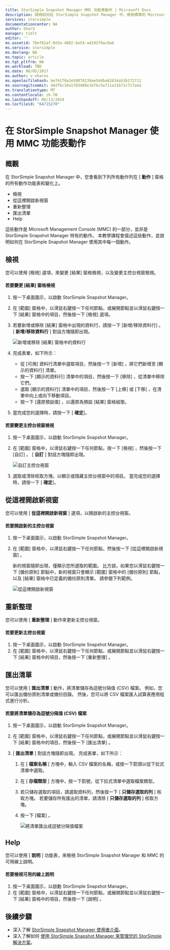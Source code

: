 ```yaml
---
title: StorSimple Snapshot Manager MMC 功能表動作 | Microsoft Docs
description: 說明如何在 StorSimple Snapshot Manager 中，使用標準的 Microsoft Management Console (MMC) 功能表動作。
services: storsimple
documentationcenter: NA
author: SharS
manager: timlt
editor: ''
ms.assetid: 78ef81af-0d3a-4802-be54-ad192f9ac8a6
ms.service: storsimple
ms.devlang: NA
ms.topic: article
ms.tgt_pltfrm: NA
ms.workload: TBD
ms.date: 06/05/2017
ms.author: v-sharos
ms.openlocfilehash: be761f0a2e59878139ae54dba62634a53b172711
ms.sourcegitcommit: d4dfbc34a1f03488e1b7bc5e711a11b72c717ada
ms.translationtype: MT
ms.contentlocale: zh-TW
ms.lasthandoff: 06/13/2019
ms.locfileid: "64715270"
---
```

# <a name="use-the-mmc-menu-actions-in-storsimple-snapshot-manager"></a>在 StorSimple Snapshot Manager 使用 MMC 功能表動作

## <a name="overview"></a>概觀
在 StorSimple Snapshot Manager 中，您會看到下列所有動作列在 [ **動作** ] 窗格的所有動作功能表和變化上。

* 檢視
* 從這裡開啟新視窗 
* 重新整理 
* 匯出清單 
* Help 

這些動作是 Microsoft Management Console (MMC) 的一部分，並非是 StorSimple Snapshot Manager 特有的動作。 本教學課程會描述這些動作，並說明如何在 StorSimple Snapshot Manager 使用其中每一個動作。

## <a name="view"></a>檢視
您可以使用 [檢視]  選項，來變更 [結果]  窗格檢視，以及變更主控台視窗檢視。 

#### <a name="to-change-the-results-pane-view"></a>若要變更 [結果] 窗格檢視
1. 按一下桌面圖示，以啟動 StorSimple Snapshot Manager。
2. 在 [範圍]  窗格中，以滑鼠右鍵按一下任何節點，或展開節點並以滑鼠右鍵按一下 [結果]  窗格中的項目，然後按一下 [檢視]  選項。 
3. 若要新增或移除 [結果]  窗格中出現的資料行，請按一下 [新增/移除資料行]  。 [ **新增/移除資料行** ] 對話方塊隨即出現。
   
    ![新增或移除 [結果] 窗格中的資料行](./media/storsimple-snapshot-manager-mmc-menu/HCS_SSM_Add_remove_columns.png) 
4. 完成表單，如下所示：
   
   * 從 [可用]  資料行清單中選取項目，然後按一下 [新增]  ，將它們新增至 [顯示的資料行]  清單。 
   * 按一下 [顯示的資料行]  清單中的項目，然後按一下 [移除]  ，從清單中移除它們。 
   * 選取 [顯示的資料行]  清單中的項目，然後按一下 [上移]  或 [下移]  ，在清單中向上或向下移動項目。 
   * 按一下 [還原預設值]  ，以還原為預設 [結果]  窗格組態。 
5. 當完成您的選擇時，請按一下 [ **確定**]。 

#### <a name="to-change-the-console-window-view"></a>若要變更主控台視窗檢視
1. 按一下桌面圖示，以啟動 StorSimple Snapshot Manager。
2. 在 [範圍]  窗格中，以滑鼠右鍵按一下任何節點，按一下 [檢視]  ，然後按一下 [自訂]  。 [ **自訂** ] 對話方塊隨即出現。
   
    ![自訂主控台視窗](./media/storsimple-snapshot-manager-mmc-menu/HCS_SSM_Customize.png) 
3. 選取或清除核取方塊，以顯示或隱藏主控台視窗中的項目。 當完成您的選擇時，請按一下 [ **確定**]。

## <a name="new-window-from-here"></a>從這裡開啟新視窗
您可以使用 [ **從這裡開啟新視窗** ] 選項，以開啟新的主控台視窗。

#### <a name="to-open-a-new-console-window"></a>若要開啟新的主控台視窗
1. 按一下桌面圖示，以啟動 StorSimple Snapshot Manager。
2. 在 [範圍]  窗格中，以滑鼠右鍵按一下任何節點，然後按一下 [從這裡開啟新視窗]  。 
   
    新的視窗隨即出現，僅顯示您所選取的範圍。 比方說，如果您以滑鼠右鍵按一下 [備份原則]  節點中，新的視窗只會顯示 [範圍]  窗格中的 [備份原則]  節點，以及 [結果]  窗格中已定義的備份原則清單。 請參閱下列範例。
   
    ![從這裡開啟新視窗](./media/storsimple-snapshot-manager-mmc-menu/HCS_SSM_NewWindow.png) 

## <a name="refresh"></a>重新整理
您可以使用 [ **重新整理** ] 動作來更新主控台視窗。

#### <a name="to-update-the-console-window"></a>若要更新主控台視窗
1. 按一下桌面圖示，以啟動 StorSimple Snapshot Manager。
2. 在 [範圍]  窗格中，以滑鼠右鍵按一下任何節點，或展開節點並以滑鼠右鍵按一下 [結果]  窗格中的項目，然後按一下 [重新整理]  。 

## <a name="export-list"></a>匯出清單
您可以使用 [ **匯出清單** ] 動作，將清單儲存為逗號分隔值 (CSV) 檔案。 例如，您可以匯出備份原則清單或備份目錄。 然後，您可以將 CSV 檔案匯入試算表應用程式進行分析。

#### <a name="to-save-a-list-in-a-comma-separated-value-csv-file"></a>若要將清單儲存為逗號分隔值 (CSV) 檔案
1. 按一下桌面圖示，以啟動 StorSimple Snapshot Manager。 
2. 在 [範圍]  窗格中，以滑鼠右鍵按一下任何節點，或展開節點並以滑鼠右鍵按一下 [結果]  窗格中的項目，然後按一下 [匯出清單]  。 
3. [ **匯出清單** ] 對話方塊隨即出現。 完成表單，如下所示： 
   
   1. 在 [ **檔案名稱** ] 方塊中，輸入 CSV 檔案的名稱，或按一下箭頭以從下拉式清單中選取。
   2. 在 [ **存檔類型** ] 方塊中，按一下箭號，從下拉式清單中選取檔案類型。
   3. 若只儲存選取的項目，請選取資料列，然後按一下 [ **只儲存選取的列** ] 核取方塊。 若要儲存所有匯出的清單，請清除 [ **只儲存選取的列** ] 核取方塊。
   4. 按一下 [檔案]  。
      
      ![將清單匯出成逗號分隔值檔案](./media/storsimple-snapshot-manager-mmc-menu/HCS_SSM_Export_List.png) 

## <a name="help"></a>Help
您可以使用 [ **說明** ] 功能表，來檢視 StorSimple Snapshot Manager 和 MMC 的可用線上說明。

#### <a name="to-view-available-online-help"></a>若要檢視可用的線上說明
1. 按一下桌面圖示，以啟動 StorSimple Snapshot Manager。
2. 在 [範圍]  窗格中，以滑鼠右鍵按一下任何節點，或展開節點並以滑鼠右鍵按一下 [結果]  窗格中的項目，然後按一下 [說明]  。 

## <a name="next-steps"></a>後續步驟
* 深入了解 [StorSimple Snapshot Manager 使用者介面](storsimple-use-snapshot-manager.md)。
* 深入了解如何 [使用 StorSimple Snapshot Manager 來管理您的 StorSimple 解決方案](storsimple-snapshot-manager-admin.md)。

